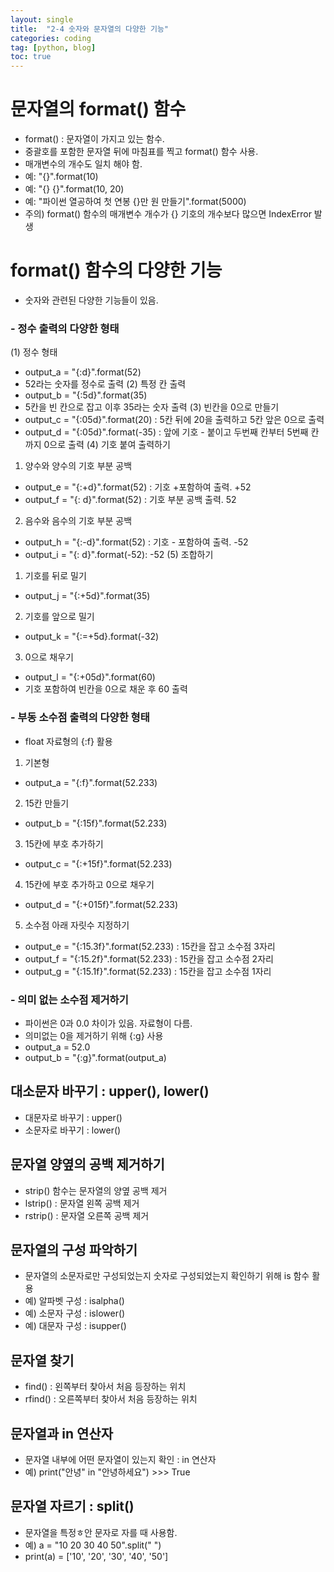 ```yaml
---
layout: single
title:  "2-4 숫자와 문자열의 다양한 기능"
categories: coding
tag: [python, blog]
toc: true
---
```


# 문자열의 format() 함수
- format() : 문자열이 가지고 있는 함수.
- 중괄호를 포함한 문자열 뒤에 마침표를 찍고 format() 함수 사용.
- 매개변수의 개수도 일치 해야 함.
- 예: "{}".format(10)
- 예: "{} {}".format(10, 20)
- 예: "파이썬 열공하여 첫 연봉 {}만 원 만들기".format(5000)
- 주의) format() 함수의 매개변수 개수가 {} 기호의 개수보다 많으면 IndexError 발생

# format() 함수의 다양한 기능
- 숫자와 관련된 다양한 기능들이 있음.
### - 정수 출력의 다양한 형태
(1) 정수 형태 
- output_a = "{:d}".format(52)
- 52라는 숫자를 정수로 출력
(2) 특정 칸 출력
- output_b = "{:5d}".format(35) 
- 5칸을 빈 칸으로 잡고 이후 35라는 숫자 출력
(3) 빈칸을 0으로 만들기
- output_c = "{:05d}".format(20) : 5칸 뒤에 20을 출력하고 5칸 앞은 0으로 출력
- output_d = "{:05d}".format(-35) : 앞에 기호 - 붙이고 두번째 칸부터 5번째 칸까지 0으로 출력
(4) 기호 붙여 출력하기
 1) 양수와 양수의 기호 부분 공백
- output_e = "{:+d}".format(52) : 기호 +포함하여 출력. +52
- output_f = "{: d}".format(52) : 기호 부분 공백 출력. 52
 2) 음수와 음수의 기호 부분 공백
- output_h = "{:-d}".format(52) : 기호 - 포함하여 출력. -52
- output_i = "{: d}".format(-52): -52
(5) 조합하기
 1) 기호를 뒤로 밀기
- output_j = "{:+5d}".format(35) 
 2) 기호를 앞으로 밀기
- output_k = "{:=+5d}.format(-32)
 3) 0으로 채우기
- output_l = "{:+05d}".format(60)
- 기호 포함하여 빈칸을 0으로 채운 후 60 출력

### - 부동 소수점 출력의 다양한 형태
- float 자료형의 {:f} 활용
 1) 기본형
- output_a = "{:f}".format(52.233)
 2) 15칸 만들기
- output_b = "{:15f}".format(52.233)
 3) 15칸에 부호 추가하기
- output_c = "{:+15f}".format(52.233)
 4) 15칸에 부호 추가하고 0으로 채우기
- output_d = "{:+015f}".format(52.233)
 5) 소수점 아래 자릿수 지정하기
- output_e = "{:15.3f}".format(52.233) : 15칸을 잡고 소수점 3자리
- output_f = "{:15.2f}".format(52.233) : 15칸을 잡고 소수점 2자리
- output_g = "{:15.1f}".format(52.233) : 15칸을 잡고 소수점 1자리

### - 의미 없는 소수점 제거하기
- 파이썬은 0과 0.0 차이가 있음. 자료형이 다름.
- 의미없는 0을 제거하기 위해 {:g} 사용
- output_a = 52.0
- output_b = "{:g}".format(output_a)

## 대소문자 바꾸기 : upper(), lower()
- 대문자로 바꾸기 : upper()
- 소문자로 바꾸기 : lower()

## 문자열 양옆의 공백 제거하기
- strip() 함수는 문자열의 양옆 공백 제거
- lstrip() : 문자열 왼쪽 공백 제거
- rstrip() : 문자열 오른쪽 공백 제거

## 문자열의 구성 파악하기
- 문자열의 소문자로만 구성되었는지 숫자로 구성되었는지 확인하기 위해 is 함수 활용
- 예) 알파벳 구성 : isalpha()
- 예) 소문자 구성 : islower()
- 예) 대문자 구성 : isupper()
## 문자열 찾기
- find() : 왼쪽부터 찾아서 처음 등장하는 위치
- rfind() : 오른쪽부터 찾아서 처음 등장하는 위치
## 문자열과 in 연산자
- 문자열 내부에 어떤 문자열이 있는지 확인 : in 연산자
- 예) print("안녕" in "안녕하세요") >>> True
## 문자열 자르기 : split()
- 문자열을 특정ㅎ안 문자로 자를 때 사용함.
- 예) a = "10 20 30 40 50".split(" ")
- print(a) = ['10', '20', '30', '40', '50']

